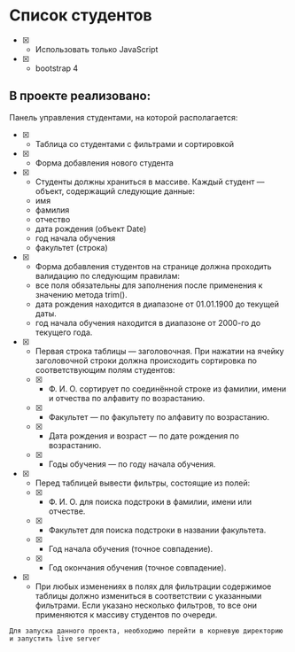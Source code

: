 # Список студентов

- [x] - Использовать только JavaScript
- [x] - bootstrap 4

## В проекте реализовано:
Панель управления студентами, на которой располагается:

- [x] - Таблица со студентами с фильтрами и сортировкой
- [x] - Форма добавления нового студента
- [x] - Студенты должны храниться в массиве. Каждый студент — объект, содержащий следующие данные:
  - имя
  - фамилия
  - отчество
  - дата рождения (объект Date)
  - год начала обучения
  - факультет (строка)

- [x] - Форма добавления студентов на странице должна проходить валидацию по следующим правилам:
  - все поля обязательны для заполнения после применения к значению метода trim().
  - дата рождения находится в диапазоне от 01.01.1900 до текущей даты.
  - год начала обучения находится в диапазоне от 2000-го до текущего года.

- [x] - Первая строка таблицы — заголовочная. При нажатии на ячейку заголовочной строки должна происходить сортировка по соответствующим полям студентов:
  - [x] - Ф. И. О. сортирует по соединённой строке из фамилии, имени и отчества по алфавиту по возрастанию.
  - [x] - Факультет — по факультету по алфавиту по возрастанию.
  - [x] - Дата рождения и возраст — по дате рождения по возрастанию.
  - [x] - Годы обучения — по году начала обучения.
     
- [x] - Перед таблицей вывести фильтры, состоящие из полей:
  - [x] - Ф. И. О. для поиска подстроки в фамилии, имени или отчестве.
  - [x] - Факультет для поиска подстроки в названии факультета.
  - [x] - Год начала обучения (точное совпадение).
  - [x] - Год окончания обучения (точное совпадение).
  
- [x] - При любых изменениях в полях для фильтрации содержимое таблицы должно измениться в соответствии с указанными фильтрами. Если указано несколько фильтров, то все они применяются к массиву студентов по очереди.

`
Для запуска данного проекта, необходимо перейти в корневую директорию и запустить live server
`
